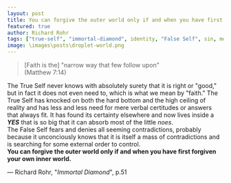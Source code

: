 ```yaml
---
layout: post
title: You can forgive the outer world only if and when you have first forgiven your own inner world
featured: true
author: Richard Rohr
tags: ["true-self", "immortal-diamond", identity, "False Self", sin, morality, mistakes, lies, consciousness, unconsciousness, spirituality, change]
image: \images\posts\droplet-world.png
---
```


>[Faith is the] "narrow way that few follow upon"  
>(Matthew 7:14)

The True Self never knows with absolutely surety that it is right or "good," but in fact it does not even need to, which is what we mean by "faith." The True Self has knocked on both the hard bottom and the high ceiling of reality and has less and less need for mere verbal certitudes or answers that always fit. It has found its certainty elsewhere and now lives inside a ***YES*** that is so big that it can absorb most of the little _noes_.  
The False Self fears and denies all seeming contradictions, probably because it unconciously knows that it is itself a mass of contradictions and is searching for some external order to control.  
**You can forgive the outer world only if and when you have first forgiven your own inner world.**

― Richard Rohr, "_Immortal Diamond_", p.51
